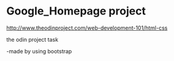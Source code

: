 # Google_Homepage project 

http://www.theodinproject.com/web-development-101/html-css

the odin project task

-made by using bootstrap
